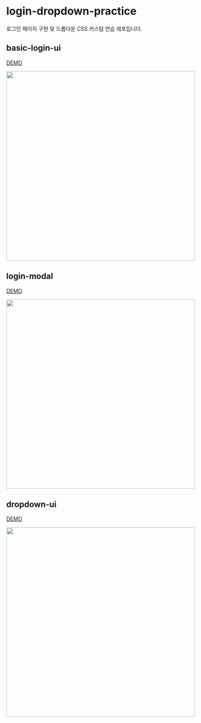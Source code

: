 # login-dropdown-practice

로그인 페이지 구현 및 드롭다운 CSS 커스텀 연습 레포입니다.

## basic-login-ui

[DEMO](https://plutoin.github.io/login-dropdown-practice/basic-login-ui/index.html)

<img src="https://user-images.githubusercontent.com/66389585/163707556-0b37f973-bb4e-451f-994a-ca7c8fed1831.png" width="500px">


<br>

## login-modal

[DEMO](https://plutoin.github.io/login-dropdown-practice/login_modal/index.html)

<img src="https://user-images.githubusercontent.com/66389585/163707553-d6dd4e58-abb6-4fd6-a0de-27a96bab2657.gif" width="500px">

<br>

## dropdown-ui

[DEMO](https://plutoin.github.io/login-dropdown-practice/dropdown/index.html)

<img src="https://user-images.githubusercontent.com/66389585/168271897-acf99612-56df-484d-83c4-0a0794ae27d4.gif" width="500px">